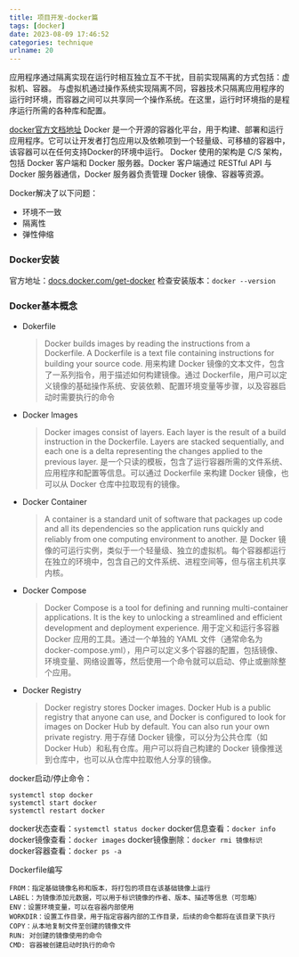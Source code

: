 ```yaml
---
title: 项目开发-docker篇
tags: [docker]
date: 2023-08-09 17:46:52
categories: technique
urlname: 20
---
```


应用程序通过隔离实现在运行时相互独立互不干扰，目前实现隔离的方式包括：虚拟机、容器。
与虚拟机通过操作系统实现隔离不同，容器技术只隔离应用程序的运行时环境，而容器之间可以共享同一个操作系统。在这里，运行时环境指的是程序运行所需的各种库和配置。

[docker官方文档地址][1]
Docker 是一个开源的容器化平台，用于构建、部署和运行应用程序。它可以让开发者打包应用以及依赖项到一个轻量级、可移植的容器中，该容器可以在任何支持Docker的环境中运行。
Docker 使用的架构是 C/S 架构，包括 Docker 客户端和 Docker 服务器。Docker 客户端通过 RESTful API 与 Docker 服务器通信，Docker 服务器负责管理 Docker 镜像、容器等资源。

Docker解决了以下问题：

- 环境不一致
- 隔离性
- 弹性伸缩

### Docker安装
官方地址：[docs.docker.com/get-docker][2] 
检查安装版本：`docker --version`

### Docker基本概念
- Dokerfile
  > Docker builds images by reading the instructions from a Dockerfile. A Dockerfile is a text file containing instructions for building your source code. 
  > 用来构建 Docker 镜像的文本文件，包含了一系列指令，用于描述如何构建镜像。通过 Dockerfile，用户可以定义镜像的基础操作系统、安装依赖、配置环境变量等步骤，以及容器启动时需要执行的命令
- Docker Images
  > Docker images consist of layers. Each layer is the result of a build instruction in the Dockerfile. Layers are stacked sequentially, and each one is a delta representing the changes applied to the previous layer.
  > 是一个只读的模板，包含了运行容器所需的文件系统、应用程序和配置等信息。可以通过 Dockerfile 来构建 Docker 镜像，也可以从 Docker 仓库中拉取现有的镜像。
- Docker Container
  > A container is a standard unit of software that packages up code and all its dependencies so the application runs quickly and reliably from one computing environment to another.
  > 是 Docker 镜像的可运行实例，类似于一个轻量级、独立的虚拟机。每个容器都运行在独立的环境中，包含自己的文件系统、进程空间等，但与宿主机共享内核。
- Docker Compose
  > Docker Compose is a tool for defining and running multi-container applications. It is the key to unlocking a streamlined and efficient development and deployment experience.
  > 用于定义和运行多容器 Docker 应用的工具。通过一个单独的 YAML 文件（通常命名为 docker-compose.yml），用户可以定义多个容器的配置，包括镜像、环境变量、网络设置等，然后使用一个命令就可以启动、停止或删除整个应用。
- Docker Registry
  > Docker registry stores Docker images. Docker Hub is a public registry that anyone can use, and Docker is configured to look for images on Docker Hub by default. You can also run your own private registry.
  > 用于存储 Docker 镜像，可以分为公共仓库（如 Docker Hub）和私有仓库。用户可以将自己构建的 Docker 镜像推送到仓库中，也可以从仓库中拉取他人分享的镜像。
  


docker启动/停止命令：
```
systemctl stop docker
systemctl start docker
systemctl restart docker
```
docker状态查看：`systemctl status docker`
docker信息查看：`docker info`
docker镜像查看：`docker images`
docker镜像删除：`docker rmi 镜像标识`
docker容器查看：`docker ps -a`

Dockerfile编写
```
FROM：指定基础镜像名称和版本，将打包的项目在该基础镜像上运行
LABEL：为镜像添加元数据，可以用于标识镜像的作者、版本、描述等信息（可忽略）
ENV：设置环境变量，可以在容器内部使用
WORKDIR：设置工作目录，用于指定容器内部的工作目录，后续的命令都将在该目录下执行
COPY：从本地复制文件至创建的镜像文件
RUN: 对创建的镜像使用的命令
CMD: 容器被创建启动时执行的命令
```



[1]: https://docs.docker.com/
[2]: https://docs.docker.com/get-docker/